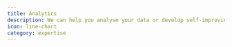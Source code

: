 ```yaml
---
title: Analytics
description: We can help you analyse your data or develop self-improving services based on classification technology such as Elastic Search, Weka, Knime
icon: line-chart
category: expertise
---
```

